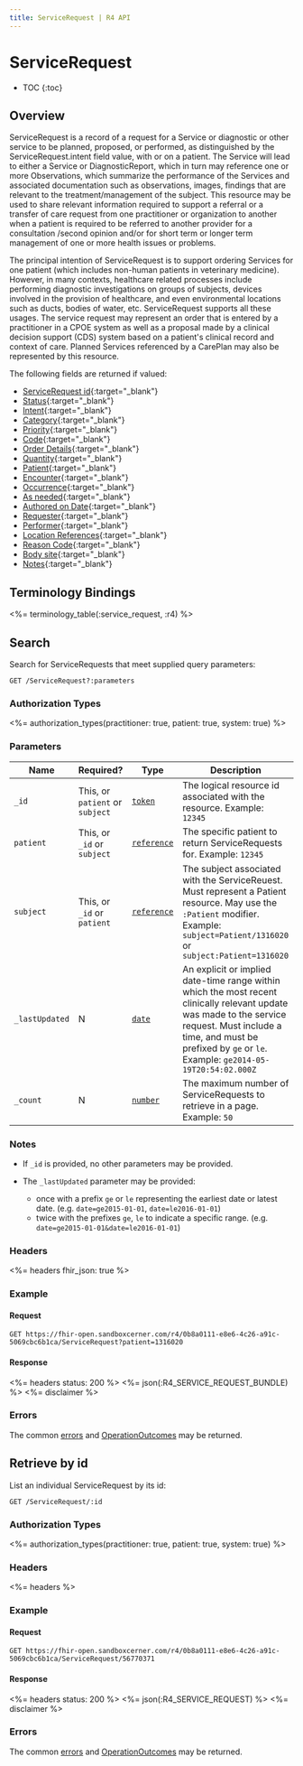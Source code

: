 ```yaml
---
title: ServiceRequest | R4 API
---
```


# ServiceRequest

* TOC
{:toc}

## Overview

ServiceRequest is a record of a request for a Service or diagnostic or other service to be planned, proposed, or performed, as distinguished by the ServiceRequest.intent field value, with or on a patient. The Service will lead to either a Service or DiagnosticReport, which in turn may reference one or more Observations, which summarize the performance of the Services and associated documentation such as observations, images, findings that are relevant to the treatment/management of the subject. This resource may be used to share relevant information required to support a referral or a transfer of care request from one practitioner or organization to another when a patient is required to be referred to another provider for a consultation /second opinion and/or for short term or longer term management of one or more health issues or problems.

The principal intention of ServiceRequest is to support ordering Services for one patient (which includes non-human patients in veterinary medicine). However, in many contexts, healthcare related processes include performing diagnostic investigations on groups of subjects, devices involved in the provision of healthcare, and even environmental locations such as ducts, bodies of water, etc. ServiceRequest supports all these usages. The service request may represent an order that is entered by a practitioner in a CPOE system as well as a proposal made by a clinical decision support (CDS) system based on a patient's clinical record and context of care. Planned Services referenced by a CarePlan may also be represented by this resource.



The following fields are returned if valued:

* [ServiceRequest id]( https://hl7.org/fhir/r4/resource-definitions.html#Resource.id){:target="_blank"}
* [Status](https://www.hl7.org/fhir/servicerequest-definitions.html#ServiceRequest.status){:target="_blank"}
* [Intent](https://www.hl7.org/fhir/servicerequest-definitions.html#ServiceRequest.intent){:target="_blank"}
* [Category](https://www.hl7.org/fhir/servicerequest-definitions.html#ServiceRequest.category){:target="_blank"}
* [Priority](https://www.hl7.org/fhir/servicerequest-definitions.html#ServiceRequest.priority){:target="_blank"}
* [Code](https://www.hl7.org/fhir/servicerequest-definitions.html#ServiceRequest.code){:target="_blank"}
* [Order Details](https://www.hl7.org/fhir/servicerequest-definitions.html#ServiceRequest.orderDetail){:target="_blank"}
* [Quantity](https://www.hl7.org/fhir/servicerequest-definitions.html#ServiceRequest.quantity_x_){:target="_blank"}
* [Patient](https://www.hl7.org/fhir/servicerequest-definitions.html#ServiceRequest.subject){:target="_blank"}
* [Encounter](https://www.hl7.org/fhir/servicerequest-definitions.html#ServiceRequest.encounter){:target="_blank"}
* [Occurrence](https://www.hl7.org/fhir/servicerequest-definitions.html#ServiceRequest.occurrence_x_){:target="_blank"}
* [As needed](https://www.hl7.org/fhir/servicerequest-definitions.html#ServiceRequest.asNeeded_x_){:target="_blank"}
* [Authored on Date](https://www.hl7.org/fhir/servicerequest-definitions.html#ServiceRequest.authoredOn){:target="_blank"}
* [Requester](https://www.hl7.org/fhir/servicerequest-definitions.html#ServiceRequest.requester){:target="_blank"}
* [Performer](https://www.hl7.org/fhir/servicerequest-definitions.html#ServiceRequest.performer){:target="_blank"}
* [Location References](https://www.hl7.org/fhir/servicerequest-definitions.html#ServiceRequest.locationReference){:target="_blank"}
* [Reason Code](https://www.hl7.org/fhir/servicerequest-definitions.html#ServiceRequest.reasonCode){:target="_blank"}
* [Body site](https://www.hl7.org/fhir/servicerequest-definitions.html#ServiceRequest.bodySite){:target="_blank"}
* [Notes](https://www.hl7.org/fhir/servicerequest-definitions.html#ServiceRequest.note){:target="_blank"}

## Terminology Bindings

<%= terminology_table(:service_request, :r4) %>

## Search

Search for ServiceRequests that meet supplied query parameters:

    GET /ServiceRequest?:parameters

### Authorization Types

<%= authorization_types(practitioner: true, patient: true, system: true) %>

### Parameters

 Name      | Required?          | Type          | Description
-----------|--------------------|---------------|-----------------------------------------------------------------------------------------------------
 `_id`                    | This, or `patient` or `subject` | [`token`]     | The logical resource id associated with the resource. Example: `12345`
 `patient`                | This, or `_id` or `subject`     | [`reference`] | The specific patient to return ServiceRequests for. Example: `12345`
 `subject`                | This, or `_id` or `patient`     | [`reference`] | The subject associated with the ServiceReuest. Must represent a Patient resource. May use the `:Patient` modifier. Example: `subject=Patient/1316020` or `subject:Patient=1316020`
 `_lastUpdated`           | N                  | [`date`]      | An explicit or implied date-time range within which the most recent clinically relevant update was made to the service request. Must include a time, and must be prefixed by `ge` or `le`. Example: `ge2014-05-19T20:54:02.000Z`
 `_count`                 | N                  | [`number`]    | The maximum number of ServiceRequests to retrieve in a page. Example: `50`

 ### Notes

 * If `_id` is provided, no other parameters may be provided.

 * The `_lastUpdated` parameter may be provided:
     * once with a prefix `ge` or `le` representing the earliest date or latest date. (e.g. `date=ge2015-01-01`, `date=le2016-01-01`)
     * twice with the prefixes `ge`, `le` to indicate a specific range. (e.g. `date=ge2015-01-01&date=le2016-01-01`)

### Headers

<%= headers fhir_json: true %>

### Example

#### Request

    GET https://fhir-open.sandboxcerner.com/r4/0b8a0111-e8e6-4c26-a91c-5069cbc6b1ca/ServiceRequest?patient=1316020

#### Response

<%= headers status: 200 %>
<%= json(:R4_SERVICE_REQUEST_BUNDLE) %>
<%= disclaimer %>

### Errors

The common [errors] and [OperationOutcomes] may be returned.

## Retrieve by id

List an individual ServiceRequest by its id:

    GET /ServiceRequest/:id

### Authorization Types

<%= authorization_types(practitioner: true, patient: true, system: true) %>

### Headers

<%= headers %>

### Example

#### Request

    GET https://fhir-open.sandboxcerner.com/r4/0b8a0111-e8e6-4c26-a91c-5069cbc6b1ca/ServiceRequest/56770371

#### Response

<%= headers status: 200 %>
<%= json(:R4_SERVICE_REQUEST) %>
<%= disclaimer %>

### Errors

The common [errors] and [OperationOutcomes] may be returned.

[`token`]: http://hl7.org/fhir/R4/search.html#token
[`reference`]: http://hl7.org/fhir/R4/search.html#reference
[`date`]: http://hl7.org/fhir/R4/search.html#date
[`number`]: http://hl7.org/fhir/R4/search.html#number
[status]: https://www.hl7.org/fhir/r4/valueset-servicerequest-status.html
[errors]: ../../#client-errors
[OperationOutcomes]: ../../#operation-outcomes